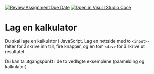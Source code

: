[![Review Assignment Due Date](https://classroom.github.com/assets/deadline-readme-button-22041afd0340ce965d47ae6ef1cefeee28c7c493a6346c4f15d667ab976d596c.svg)](https://classroom.github.com/a/Te-G_a32)
[![Open in Visual Studio Code](https://classroom.github.com/assets/open-in-vscode-2e0aaae1b6195c2367325f4f02e2d04e9abb55f0b24a779b69b11b9e10269abc.svg)](https://classroom.github.com/online_ide?assignment_repo_id=15731229&assignment_repo_type=AssignmentRepo)
# Lag en kalkulator

Du skal lage en kalkulator i JavaScript. Lag en nettside med to `<input>`-felter for å skrive inn tall, fire knapper, og en tom `<div>` for å skrive ut resultatet.

Du kan ta utgangspunkt i de to vedlagte eksemplene (paamelding og kalkulator).
